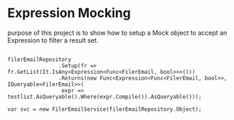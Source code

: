 # Expression Mocking

purpose of this project is to show how to setup a Mock object to accept an Expression to filter a result set.

<pre><code>
filerEmailRepository
                .Setup(fr => fr.GetList(It.IsAny&lt;Expression&lt;Func&lt;FilerEmail, bool&gt;&gt;&gt;()))
                .Returns(new Func&lt;Expression&lt;Func&lt;FilerEmail, bool&gt;&gt;, IQueryable&lt;FilerEmail&gt;&gt;(
                 expr => testlist.AsQueryable().Where(expr.Compile()).AsQueryable()));

var svc = new FilerEmailService(filerEmailRepository.Object);
</code></pre>
